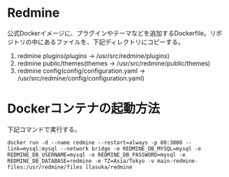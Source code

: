 # Redmine
公式Dockerイメージに、プラグインやテーマなどを追加するDockerfile。リポジトリの中にあるファイルを、下記ディレクトリにコピーする。
1. redmine plugins(plugins -> /usr/src/redmine/plugins)
1. redmine public/themes(themes -> /usr/src/redmine/public/themes)
1. redmine config(config/configuration.yaml -> /usr/src/redmine/config/configuration.yaml)


# Dockerコンテナの起動方法
下記コマンドで実行する。

```
docker run -d --name redmine --restart=always -p 80:3000 --link=mysql:mysql --network bridge -e REDMINE_DB_MYSQL=mysql -e REDMINE_DB_USERNAME=mysql -e REDMINE_DB_PASSWORD=mysql -e REDMINE_DB_DATABASE=redmine -e TZ=Asia/Tokyo -v main-redmine-files:/usr/redmine/files llasuka/redmine
```
